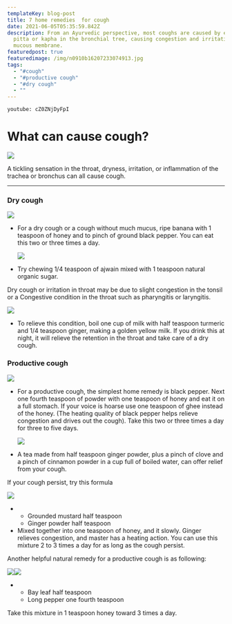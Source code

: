 ```yaml
---
templateKey: blog-post
title: 7 home remedies  for cough
date: 2021-06-05T05:35:59.842Z
description: From an Ayurvedic perspective, most coughs are caused by excess
  pitta or kapha in the bronchial tree, causing congestion and irritation of the
  mucous membrane.
featuredpost: true
featuredimage: /img/n0910b16207233074913.jpg
tags:
  - "#cough"
  - "#productive cough"
  - "#dry cough"
  - ""
---
```

<!--StartFragment-->
`youtube: cZ0ZNjDyFpI`

# What can cause cough? 

[![](https://1.bp.blogspot.com/-rkzv2azQIYw/YLHaC-RBazI/AAAAAAAAAVs/nnk1lLZlFoMzz3B_EXaI7m-HKORtiVTUQCNcBGAsYHQ/s320/coronavirus-4952102_640.jpg)](https://www.blogger.com/u/1/blog/post/edit/7168298537165131910/2415280919806185679#)

A tickling sensation in the throat, dryness, irritation, or inflammation of the trachea or bronchus can all cause cough.

- - -



### Dry cough

[![](https://1.bp.blogspot.com/-VZcPEgjHTMA/YLHbqxGIWvI/AAAAAAAAAV8/Nwys_T2-sVktPEqAB2oOzv1b3LQArqU8QCNcBGAsYHQ/s320/bananas-6258581_1280.jpg)](https://www.blogger.com/u/1/blog/post/edit/7168298537165131910/2415280919806185679#)

* For a dry cough or a cough without much mucus, ripe banana with 1 teaspoon of honey and to pinch of ground black pepper. You can eat this two or three times a day.

  [![](https://1.bp.blogspot.com/-mN70bsD4q58/YLHcZLDO53I/AAAAAAAAAWE/325n_Ht5S28Ar4dpO1KN11Fd_3D2NLt3wCNcBGAsYHQ/s320/ajwain-3395800_960_720.jpg)](https://www.blogger.com/u/1/blog/post/edit/7168298537165131910/2415280919806185679#)


* Try chewing 1/4 teaspoon of ajwain mixed with 1 teaspoon natural organic sugar.

Dry cough or irritation in throat may be due to slight congestion in the tonsil or a Congestive condition in the throat such as pharyngitis or laryngitis.

[![](https://1.bp.blogspot.com/-cQWO1nok75I/YLHcpWqlEOI/AAAAAAAAAWM/Yy3tFhyTwnw-DDT9iANCj7Md2QRIdW1-ACNcBGAsYHQ/s320/milk-2474993_960_720.jpg)](https://www.blogger.com/u/1/blog/post/edit/7168298537165131910/2415280919806185679#)

* To relieve this condition, boil one cup of milk with half teaspoon turmeric and 1/4 teaspoon ginger, making a golden yellow milk. If you drink this at night, it will relieve the retention in the throat and take care of a dry cough.

### Productive cough

[![](https://1.bp.blogspot.com/-dKzMi506RSQ/YLHc-tELCtI/AAAAAAAAAWU/rL9q_R6z9dEINbzLbyptWjboz6o-S0pswCNcBGAsYHQ/s320/peppercorns-1992412_960_720.jpg)](https://www.blogger.com/u/1/blog/post/edit/7168298537165131910/2415280919806185679#)

* For a productive cough, the simplest home remedy is black pepper. Next one fourth teaspoon of powder with one teaspoon of honey and eat it on a full stomach. If your voice is hoarse use one teaspoon of ghee instead of the honey. (The heating quality of black pepper helps relieve congestion and drives out the cough). Take this two or three times a day for three to five days.

  [![](https://1.bp.blogspot.com/-zGgNZ9uOqk0/YLHdOtkNNZI/AAAAAAAAAWc/LWvjlqO6RwAY8RB54Jtj_MYDfrpguywTgCNcBGAsYHQ/s320/tea-cup-2107599_960_720.jpg)](https://www.blogger.com/u/1/blog/post/edit/7168298537165131910/2415280919806185679#)


* A tea made from half teaspoon ginger powder, plus a pinch of clove and a pinch of cinnamon powder in a cup full of boiled water, can offer relief from your cough.

If your cough persist, try this formula

[![](https://1.bp.blogspot.com/-b-LI0C-qBcE/YLHdh8PYpTI/AAAAAAAAAWk/0A5L1cfngZYhGDXvWd1QtFEh38Os0w_LwCNcBGAsYHQ/s320/mustard-1039768_960_720.jpg)](https://www.blogger.com/u/1/blog/post/edit/7168298537165131910/2415280919806185679#)

* * Grounded mustard half teaspoon
  * Ginger powder half teaspoon
* Mixed together into one teaspoon of honey, and it slowly. Ginger relieves congestion, and master has a heating action. You can use this mixture 2 to 3 times a day for as long as the cough persist.

Another helpful natural remedy for a productive cough is as following:

[![](https://1.bp.blogspot.com/-FESOygGWpO0/YLHePBPys_I/AAAAAAAAAWw/XOipEz8wHSM4Ja8PWvutXDxLa6il1ALGwCNcBGAsYHQ/w277-h184/laurel-272961_960_720.jpg)](https://www.blogger.com/u/1/blog/post/edit/7168298537165131910/2415280919806185679#)[![](https://1.bp.blogspot.com/-SI9Ufqjg38s/YLHeIjj2nxI/AAAAAAAAAWs/VDzCpP9BO6EUdbI5X2L9HGy0E_dvXdApACNcBGAsYHQ/w310-h202/513EVzVLkgL._AC_SX425_.jpg)](https://www.blogger.com/u/1/blog/post/edit/7168298537165131910/2415280919806185679#)



* * Bay leaf half teaspoon
  * Long pepper one fourth teaspoon

Take this mixture in 1 teaspoon honey toward 3 times a day.

<!--EndFragment-->